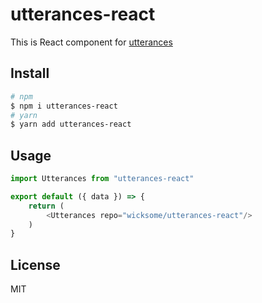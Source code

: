 # utterances-react

This is React component for [utterances](https://utteranc.es/)

## Install

```bash
# npm
$ npm i utterances-react
# yarn
$ yarn add utterances-react
```

## Usage

```js
import Utterances from "utterances-react"

export default ({ data }) => {
    return (
        <Utterances repo="wicksome/utterances-react"/>
    )
}
```

## License

MIT